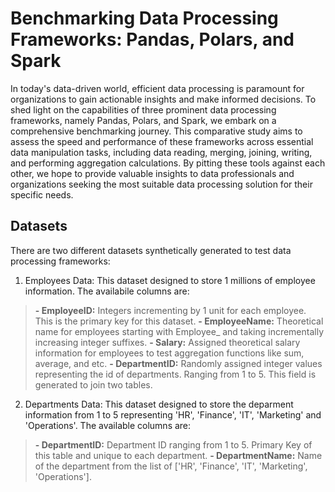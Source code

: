 # Benchmarking Data Processing Frameworks: Pandas, Polars, and Spark
In today's data-driven world, efficient data processing is paramount for organizations to gain actionable insights and make informed decisions. To shed light on the capabilities of three prominent data processing frameworks, namely Pandas, Polars, and Spark, we embark on a comprehensive benchmarking journey. This comparative study aims to assess the speed and performance of these frameworks across essential data manipulation tasks, including data reading, merging, joining, writing, and performing aggregation calculations. By pitting these tools against each other, we hope to provide valuable insights to data professionals and organizations seeking the most suitable data processing solution for their specific needs.

## Datasets
There are two different datasets synthetically generated to test data processing frameworks:

1. Employees Data: This dataset designed to store 1 millions of employee information. The availabile columns are:
> **- EmployeeID:** Integers incrementing by 1 unit for each employee. This is the primary key for this dataset. 
> **- EmployeeName:** Theoretical name for employees starting with Employee_ and taking incrementally increasing integer suffixes. 
> **- Salary:** Assigned theoretical salary information for employees to test aggregation functions like sum, average, and etc.
> **- DepartmentID:** Randomly assigned integer values representing the id of departments. Ranging from 1 to 5. This field is generated to join two tables. 

2. Departments Data: This dataset designed to store the deparment information from 1 to 5 representing 'HR', 'Finance', 'IT', 'Marketing' and 'Operations'. The available columns are:
> **- DepartmentID:** Department ID ranging from 1 to 5. Primary Key of this table and unique to each department. 
> **- DepartmentName:** Name of the department from the list of ['HR', 'Finance', 'IT', 'Marketing', 'Operations']. 

